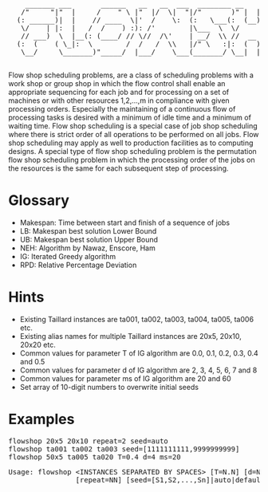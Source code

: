 <pre>
    _______ ___       ______   __   __  ___  ________ __    __    ______   _______
   /"     "|"  |     /    " \ |"  |/  \|  "|/"       )" |  | "\  /    " \ |   __ "\
  (: ______)|  |    // ____  \|'  /    \:  (:   \___(:  (__)  :)// ____  \(. |__) :)
   \/    | |:  |   /  /    ) :): /'        |\___  \  \/      \//  /    ) :):  ____/
   // ___)  \  |__(: (____/ // \//  /\'    | __/  \\ //  __  \(: (____/ //(|  /
  (:  (    ( \_|:  \        /  /   /  \\   |/" \   :|:  (  )  :)        //|__/ \
   \__/     \_______)"_____/  |___/    \___(_______/ \__|  |__/ \"_____/(_______)

</pre>
Flow shop scheduling problems, are a class of scheduling problems with a work shop or group shop in which the flow control shall enable an appropriate sequencing for each job and for processing on a set of machines or with other resources 1,2,...,m in compliance with given processing orders. Especially the maintaining of a continuous flow of processing tasks is desired with a minimum of idle time and a minimum of waiting time. Flow shop scheduling is a special case of job shop scheduling where there is strict order of all operations to be performed on all jobs. Flow shop scheduling may apply as well to production facilities as to computing designs. A special type of flow shop scheduling problem is the permutation flow shop scheduling problem in which the processing order of the jobs on the resources is the same for each subsequent step of processing.

# Glossary
* Makespan: Time between start and finish of a sequence of jobs
* LB: Makespan best solution Lower Bound
* UB: Makespan best solution Upper Bound
* NEH: Algorithm by Nawaz, Enscore, Ham
* IG: Iterated Greedy algorithm
* RPD: Relative Percentage Deviation

# Hints
* Existing Taillard instances are ta001, ta002, ta003, ta004, ta005, ta006 etc.
* Existing alias names for multiple Taillard instances are 20x5, 20x10, 20x20 etc.
* Common values for parameter T of IG algorithm are 0.0, 0.1, 0.2, 0.3, 0.4 and 0.5
* Common values for parameter d of IG algorithm are 2, 3, 4, 5, 6, 7 and 8
* Common values for parameter ms of IG algorithm are 20 and 60
* Set array of 10-digit numbers to overwrite initial seeds

# Examples
<pre>
flowshop 20x5 20x10 repeat=2 seed=auto
flowshop ta001 ta002 ta003 seed=[1111111111,9999999999]
flowshop 50x5 ta005 ta020 T=0.4 d=4 ms=20
</pre>

<pre>
Usage: flowshop &lt;INSTANCES SEPARATED BY SPACES&gt; [T=N.N] [d=N] [ms=NNNN]
                [repeat=NN] [seed=[S1,S2,...,Sn]|auto|default]
</pre>